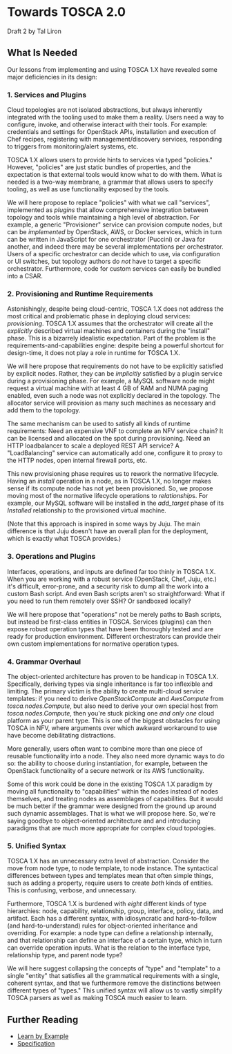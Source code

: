 Towards TOSCA 2.0
=================

Draft 2 by Tal Liron

## What Is Needed

Our lessons from implementing and using TOSCA 1.X have revealed some major deficiencies in its design:

### 1. Services and Plugins

Cloud topologies are not isolated abstractions, but always inherently integrated with the tooling used to make them a reality. Users need a way to configure, invoke, and otherwise interact with their tools. For example: credentials and settings for OpenStack APIs, installation and execution of Chef recipes, registering with management/discovery services, responding to triggers from monitoring/alert systems, etc.

TOSCA 1.X allows users to provide hints to services via typed "policies." However, "policies" are just static bundles of properties, and the expectation is that external tools would know what to do with them. What is needed is a two-way membrane, a grammar that allows users to specify tooling, as well as use functionality exposed by the tools.

We will here propose to replace "policies" with what we call "services", implemented as *plugins* that allow comprehensive integration between topology and tools while maintaining a high level of abstraction. For example, a generic "Provisioner" service can provision compute nodes, but can be *implemented* by OpenStack, AWS, or Docker services, which in turn can be written in JavaScript for one orchestrator (Puccini) or Java for another, and indeed there may be several implementations per orchestrator. Users of a specific orchestrator can decide which to use, via configuration or UI switches, but topology authors do *not* have to target a specific orchestrator. Furthermore, code for custom services can easily be bundled into a CSAR.

### 2. Provisioning and Runtime Requirements

Astonishingly, despite being cloud-centric, TOSCA 1.X does not address the most critical and problematic phase in deploying cloud services: *provisioning*. TOSCA 1.X assumes that the orchestrator will create all the *explicitly* described virtual machines and containers during the "install" phase. This is a bizarrely idealistic expectation. Part of the problem is the requirements-and-capabilities engine: despite being a powerful shortcut for design-time, it does not play a role in runtime for TOSCA 1.X.

We will here propose that requirements do not have to be explicitly satisfied by explicit nodes. Rather, they can be *implicitly* satisfied by a plugin service during a provisioning phase. For example, a MySQL software node might request a virtual machine with at least 4 GB of RAM and NUMA paging enabled, even such a node was not explicitly declared in the topology. The allocator service will provision as many such machines as necessary and add them to the topology.

The same mechanism can be used to satisfy all kinds of runtime requirements: Need an expensive VNF to complete an NFV service chain? It can be licensed and allocated on the spot during provisioning. Need an HTTP loadbalancer to scale a deployed REST API service? A "LoadBalancing" service can automatically add one, configure it to proxy to the HTTP nodes, open internal firewall ports, etc.

This new provisioning phase requires us to rework the normative lifecycle. Having an *install* operation in a node, as in TOSCA 1.X, no longer makes sense if its compute node has not yet been provisioned. So, we propose moving most of the normative lifecycle operations to *relationship*s. For example, our MySQL software will be installed in the *add\_target* phase of its *Installed* relationship to the provisioned virtual machine.

(Note that this approach is inspired in some ways by Juju. The main difference is that Juju doesn't have an overall plan for the deployment, which is exactly what TOSCA provides.)

### 3. Operations and Plugins

Interfaces, operations, and inputs are defined far too thinly in TOSCA 1.X. When you are working with a robust service (OpenStack, Chef, Juju, etc.) it's difficult, error-prone, and a security risk to dump all the work into a custom Bash script. And even Bash scripts aren't so straightforward: What if you need to run them remotely over SSH? Or sandboxed locally?

We will here propose that "operations" not be merely paths to Bash scripts, but instead be first-class entities in TOSCA. Services (plugins) can then expose robust operation types that have been thoroughly tested and are ready for production environment. Different orchestrators can provide their own custom implementations for normative operation types.

### 4. Grammar Overhaul

The object-oriented architecture has proven to be handicap in TOSCA 1.X. Specifically, deriving types via single inheritance is far too inflexible and limiting. The primary victim is the ability to create multi-cloud service templates: if you need to derive *OpenStackCompute* and *AwsCompute* from *tosca.nodes.Compute*, but also need to derive your own special host from *tosca.nodes.Compute*, then you're stuck picking one *and only one* cloud platform as your parent type. This is one of the biggest obstacles for using TOSCA in NFV, where arguments over which awkward workaround to use have become debilitating distractions.

More generally, users often want to combine more than one piece of reusable functionality into a node. They also need more dynamic ways to do so: the ability to choose during instantiation, for example, between the OpenStack functionality of a secure network or its AWS functionality.

Some of this work could be done in the existing TOSCA 1.X paradigm by moving all functionality to "capabilities" within the nodes instead of nodes themselves, and treating nodes as assemblages of capabilities. But it would be much better if the grammar were designed from the ground up around such dynamic assemblages. That is what we will propose here. So, we're saying goodbye to object-oriented architecture and and introducing paradigms that are much more appropriate for complex cloud topologies.

### 5. Unified Syntax

TOSCA 1.X has an unnecessary extra level of abstraction. Consider the move from node type, to node template, to node instance. The syntactical differences between types and templates mean that often simple things, such as adding a property, require users to create *both* kinds of entities. This is confusing, verbose, and unnecessary.

Furthermore, TOSCA 1.X is burdened with *eight* different kinds of type hierarchies: node, capability, relationship, group, interface, policy, data, and artifact. Each has a different syntax, with idiosyncratic and hard-to-follow (and hard-to-understand) rules for object-oriented inheritance and overriding. For example: a node type can define a relationship internally, and that relationship can define an interface of a certain type, which in turn can override operation inputs. What is the relation to the interface type, relationship type, and parent node type?

We will here suggest collapsing the concepts of "type" and "template" to a single "entity" that satisfies all the grammatical requirements with a single, coherent syntax, and that we furthermore remove the distinctions between different types of "types." This unified syntax will allow us to vastly simplify TOSCA parsers as well as making TOSCA much easier to learn.

## Further Reading

* [Learn by Example](example.md)
* [Specification](specification.md)

